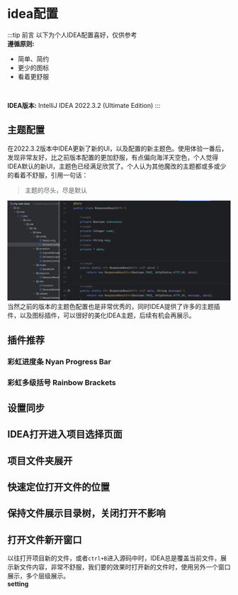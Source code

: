 # idea配置

:::tip 前言
以下为个人IDEA配置喜好，仅供参考<br/>
**遵循原则:**
- 简单、简约
- 更少的图标
- 看着更舒服
<br/>

**IDEA版本:** IntelliJ IDEA 2022.3.2 (Ultimate Edition)
:::

## 主题配置
在2022.3.2版本中IDEA更新了新的UI，以及配置的新主题色。使用体验一番后，发现非常友好，比之前版本配置的更加舒服，有点偏向海洋天空色，个人觉得IDEA默认的新UI，主题色已经满足欣赏了。个人认为其他魔改的主题都或多或少的看着不舒服，引用一句话：
> 主题的尽头，尽是默认

![newUI](./imgs/newUI.png)
当然之前的版本的主题色配置也是非常优秀的，同时IDEA提供了许多的主题插件，以及图标插件，可以很好的美化IDEA主题，后续有机会再展示。

## 插件推荐
### 彩虹进度条 Nyan Progress Bar

### 彩虹多级括号  Rainbow Brackets
## 设置同步

## IDEA打开进入项目选择页面

## 项目文件夹展开

## 快速定位打开文件的位置

## 保持文件展示目录树，关闭打开不影响

## 打开文件新开窗口
以往打开项目新的文件，或者`ctrl+B`进入源码中时，IDEA总是覆盖当前文件，展示新文件内容，非常不舒服，我们要的效果时打开新的文件时，使用另外一个窗口展示，多个层级展示。<br/>
**setting**



